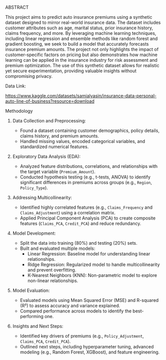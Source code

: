 ABSTRACT

This project aims to predict auto insurance premiums using a synthetic dataset designed to mirror real-world insurance data. The dataset includes customer attributes such as age, marital status, prior insurance history, claims frequency, and more. By leveraging machine learning techniques, including linear regression and ensemble methods like random forest and gradient boosting, we seek to build a model that accurately forecasts insurance premium amounts. The project not only highlights the impact of customer-specific factors on pricing but also demonstrates how machine learning can be applied in the insurance industry for risk assessment and premium optimization. The use of this synthetic dataset allows for realistic yet secure experimentation, providing valuable insights without compromising privacy.

Data Link:

https://www.kaggle.com/datasets/samialyasin/insurance-data-personal-auto-line-of-business?resource=download

 Methodology

1. Data Collection and Preprocessing:
   - Found a dataset containing customer demographics, policy details, claims history, and premium amounts.  
   - Handled missing values, encoded categorical variables, and standardized numerical features.  

3. Exploratory Data Analysis (EDA):  
   - Analyzed feature distributions, correlations, and relationships with the target variable (`Premium_Amount`).  
   - Conducted hypothesis testing (e.g., t-tests, ANOVA) to identify significant differences in premiums across groups (e.g., `Region`, `Policy_Type`).  

4. Addressing Multicollinearity:  
   - Identified highly correlated features (e.g., `Claims_Frequency` and `Claims_Adjustment`) using a correlation matrix.  
   - Applied Principal Component Analysis (PCA) to create composite features (`Claims_PCA`, `Credit_PCA`) and reduce redundancy.  

5. Model Development:  
   - Split the data into training (80%) and testing (20%) sets.  
   - Built and evaluated multiple models:  
     - Linear Regression: Baseline model for understanding linear relationships.  
     - Ridge Regression: Regularized model to handle multicollinearity and prevent overfitting.  
     - K-Nearest Neighbors (KNN): Non-parametric model to explore non-linear relationships.  

6. Model Evaluation:  
   - Evaluated models using Mean Squared Error (MSE) and R-squared (R²) to assess accuracy and variance explained.  
   - Compared performance across models to identify the best-performing one.  

7. Insights and Next Steps:  
   - Identified key drivers of premiums (e.g., `Policy_Adjustment`, `Claims_PCA`, `Credit_PCA`).  
   - Outlined next steps, including hyperparameter tuning, advanced modeling (e.g., Random Forest, XGBoost), and feature engineering.  
